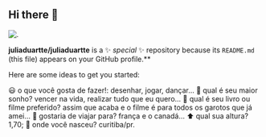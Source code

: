 ## Hi there 👋

![.](https://media.tenor.com/JJ675uIfjn4AAAAj/gift-tenor-gif.gif)

**juliaduartte/juliaduartte** is a ✨ _special_ ✨ repository because its `README.md` (this file) appears on your GitHub profile.**

Here are some ideas to get you started:


😃 o que você gosta de fazer!: desenhar, jogar, dançar...
💭 qual é seu maior sonho? vencer na vida, realizar tudo que eu quero...
📖 qual é seu livro ou filme preferido? assim que acaba e o filme é para todos os garotos que já amei...
🌆 gostaria de viajar para? frança e o canadá...
⬆  qual sua altura? 1,70;
🐤 onde você nasceu? curitiba/pr.


